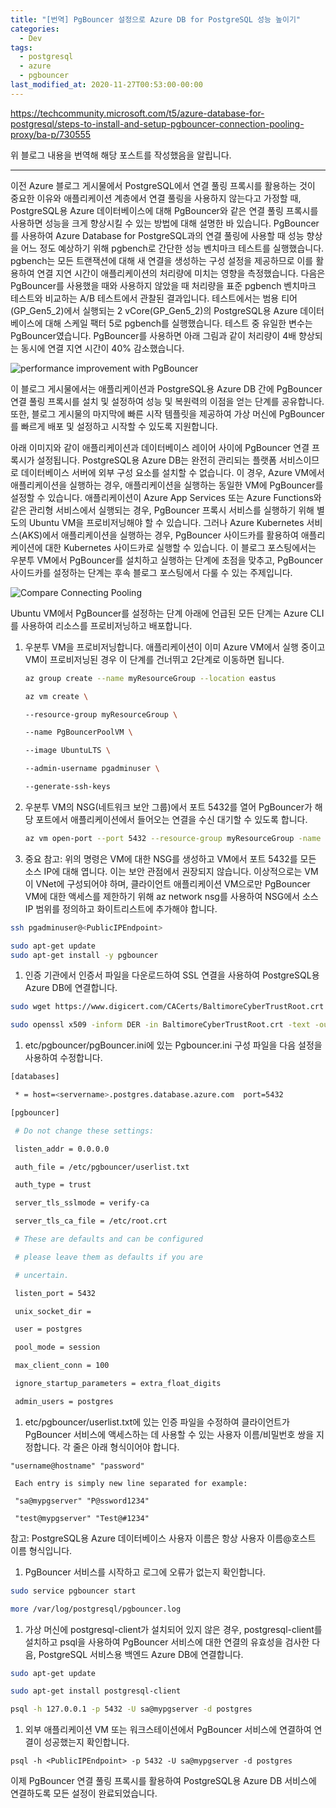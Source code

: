 ```yaml
---
title: "[번역] PgBouncer 설정으로 Azure DB for PostgreSQL 성능 높이기"
categories:
  - Dev
tags:
  - postgresql
  - azure
  - pgbouncer
last_modified_at: 2020-11-27T00:53:00-00:00
---
```


https://techcommunity.microsoft.com/t5/azure-database-for-postgresql/steps-to-install-and-setup-pgbouncer-connection-pooling-proxy/ba-p/730555

위 블로그 내용을 번역해 해당 포스트를 작성했음을  알립니다.

---
이전 Azure 블로그 게시물에서 PostgreSQL에서 연결 풀링 프록시를 활용하는 것이 중요한 이유와 애플리케이션 계층에서 연결 풀링을 사용하지 않는다고 가정할 때, PostgreSQL용 Azure 데이터베이스에 대해 PgBouncer와 같은 연결 풀링 프록시를 사용하면 성능을 크게 향상시킬 수 있는 방법에 대해 설명한 바 있습니다. PgBouncer를 사용하여 Azure Database for PostgreSQL과의 연결 풀링에 사용할 때 성능 향상을 어느 정도 예상하기 위해 pgbench로 간단한 성능 벤치마크 테스트를 실행했습니다. pgbench는 모든 트랜잭션에 대해 새 연결을 생성하는 구성 설정을 제공하므로 이를 활용하여 연결 지연 시간이 애플리케이션의 처리량에 미치는 영향을 측정했습니다. 다음은 PgBouncer를 사용했을 때와 사용하지 않았을 때 처리량을 표준 pgbench 벤치마크 테스트와 비교하는 A/B 테스트에서 관찰된 결과입니다. 테스트에서는 범용 티어(GP_Gen5_2)에서 실행되는 2 vCore(GP_Gen5_2)의 PostgreSQL용 Azure 데이터베이스에 대해 스케일 팩터 5로 pgbench를 실행했습니다. 테스트 중 유일한 변수는 PgBouncer였습니다. PgBouncer를 사용하면 아래 그림과 같이 처리량이 4배 향상되는 동시에 연결 지연 시간이 40% 감소했습니다.

![performance improvement with PgBouncer](https://techcommunity.microsoft.com/t5/image/serverpage/image-id/121737i363E08FEFF67D931/image-dimensions/700x310?v=v2)

이 블로그 게시물에서는 애플리케이션과 PostgreSQL용 Azure DB 간에 PgBouncer 연결 풀링 프록시를 설치 및 설정하여 성능 및 복원력의 이점을 얻는 단계를 공유합니다. 또한, 블로그 게시물의 마지막에 빠른 시작 템플릿을 제공하여 가상 머신에 PgBouncer를 빠르게 배포 및 설정하고 시작할 수 있도록 지원합니다.

아래 이미지와 같이 애플리케이션과 데이터베이스 레이어 사이에 PgBouncer 연결 프록시가 설정됩니다. PostgreSQL용 Azure DB는 완전히 관리되는 플랫폼 서비스이므로 데이터베이스 서버에 외부 구성 요소를 설치할 수 없습니다. 이 경우, Azure VM에서 애플리케이션을 실행하는 경우, 애플리케이션을 실행하는 동일한 VM에 PgBouncer를 설정할 수 있습니다. 애플리케이션이 Azure App Services 또는 Azure Functions와 같은 관리형 서비스에서 실행되는 경우, PgBouncer 프록시 서비스를 실행하기 위해 별도의 Ubuntu VM을 프로비저닝해야 할 수 있습니다. 그러나 Azure Kubernetes 서비스(AKS)에서 애플리케이션을 실행하는 경우, PgBouncer 사이드카를 활용하여 애플리케이션에 대한 Kubernetes 사이드카로 실행할 수 있습니다. 이 블로그 포스팅에서는 우분투 VM에서 PgBouncer를 설치하고 실행하는 단계에 초점을 맞추고, PgBouncer 사이드카를 설정하는 단계는 후속 블로그 포스팅에서 다룰 수 있는 주제입니다.

![Compare Connecting Pooling](https://techcommunity.microsoft.com/t5/image/serverpage/image-id/121738iC727A324F10A610F/image-dimensions/427x277?v=v2)

Ubuntu VM에서 PgBouncer를 설정하는 단계
아래에 언급된 모든 단계는 Azure CLI를 사용하여 리소스를 프로비저닝하고 배포합니다.

1. 우분투 VM을 프로비저닝합니다. 애플리케이션이 이미 Azure VM에서 실행 중이고 VM이 프로비저닝된 경우 이 단계를 건너뛰고 2단계로 이동하면 됩니다.
    
    ```bash
    az group create --name myResourceGroup --location eastus
    
    az vm create \
    
    --resource-group myResourceGroup \
    
    --name PgBouncerPoolVM \
    
    --image UbuntuLTS \
    
    --admin-username pgadminuser \
    
    --generate-ssh-keys
    ```
    

1. 우분투 VM의 NSG(네트워크 보안 그룹)에서 포트 5432를 열어 PgBouncer가 해당 포트에서 애플리케이션에서 들어오는 연결을 수신 대기할 수 있도록 합니다.
    
    ```bash
    az vm open-port --port 5432 --resource-group myResourceGroup -name PgBouncerPoolVM
    ```
    
2. 중요 참고: 위의 명령은 VM에 대한 NSG를 생성하고 VM에서 포트 5432를 모든 소스 IP에 대해 엽니다. 이는 보안 관점에서 권장되지 않습니다. 이상적으로는 VM이 VNet에 구성되어야 하며, 클라이언트 애플리케이션 VM으로만 PgBouncer VM에 대한 액세스를 제한하기 위해 az network nsg를 사용하여 NSG에서 소스 IP 범위를 정의하고 화이트리스트에 추가해야 합니다.

```bash
ssh pgadminuser@<PublicIPEndpoint>

sudo apt-get update
sudo apt-get install -y pgbouncer
```

1. 인증 기관에서 인증서 파일을 다운로드하여 SSL 연결을 사용하여 PostgreSQL용 Azure DB에 연결합니다.

```bash
sudo wget https://www.digicert.com/CACerts/BaltimoreCyberTrustRoot.crt

sudo openssl x509 -inform DER -in BaltimoreCyberTrustRoot.crt -text -out /etc/root.crt
```

1. etc/pgbouncer/pgBouncer.ini에 있는 Pgbouncer.ini 구성 파일을 다음 설정을 사용하여 수정합니다.

```bash
[databases]

 * = host=<servername>.postgres.database.azure.com  port=5432

[pgbouncer]

 # Do not change these settings:

 listen_addr = 0.0.0.0

 auth_file = /etc/pgbouncer/userlist.txt

 auth_type = trust

 server_tls_sslmode = verify-ca

 server_tls_ca_file = /etc/root.crt

 # These are defaults and can be configured

 # please leave them as defaults if you are

 # uncertain.

 listen_port = 5432

 unix_socket_dir =

 user = postgres

 pool_mode = session

 max_client_conn = 100

 ignore_startup_parameters = extra_float_digits

 admin_users = postgres
```

1. etc/pgbouncer/userlist.txt에 있는 인증 파일을 수정하여 클라이언트가 PgBouncer 서비스에 액세스하는 데 사용할 수 있는 사용자 이름/비밀번호 쌍을 지정합니다. 각 줄은 아래 형식이어야 합니다.

```
"username@hostname" "password"

 Each entry is simply new line separated for example:

 "sa@mypgserver" "P@ssword1234"

 "test@mypgserver" "Test@#1234"
```

참고: PostgreSQL용 Azure 데이터베이스 사용자 이름은 항상 사용자 이름@호스트 이름 형식입니다.

1. PgBouncer 서비스를 시작하고 로그에 오류가 없는지 확인합니다.

```bash
sudo service pgbouncer start

more /var/log/postgresql/pgbouncer.log
```

1. 가상 머신에 postgresql-client가 설치되어 있지 않은 경우, postgresql-client를 설치하고 psql을 사용하여 PgBouncer 서비스에 대한 연결의 유효성을 검사한 다음, PostgreSQL 서비스용 백엔드 Azure DB에 연결합니다.

```bash
sudo apt-get update

sudo apt-get install postgresql-client

psql -h 127.0.0.1 -p 5432 -U sa@mypgserver -d postgres
```

1. 외부 애플리케이션 VM 또는 워크스테이션에서 PgBouncer 서비스에 연결하여 연결이 성공했는지 확인합니다.

```
psql -h <PublicIPEndpoint> -p 5432 -U sa@mypgserver -d postgres
```

이제 PgBouncer 연결 풀링 프록시를 활용하여 PostgreSQL용 Azure DB 서비스에 연결하도록 모든 설정이 완료되었습니다.
